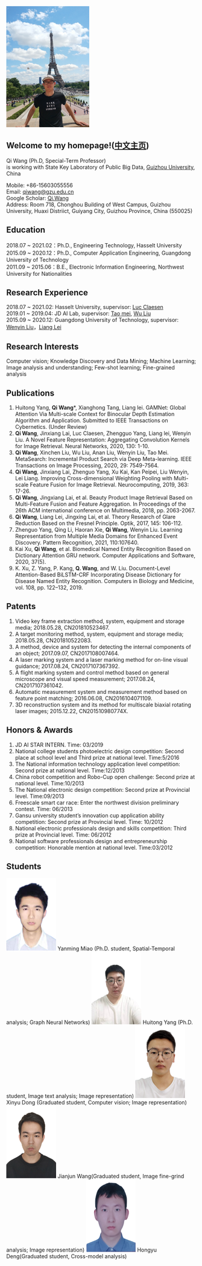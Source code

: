 <img src="me.jpg" width = "220" height = "320">

## Welcome to my homepage!([**中文主页**](Chinese.md))
 Qi Wang (Ph.D, Special-Term Professor)  
 is working with State Key Laboratory of Public Big Data, [Guizhou University](http://www.gzu.edu.cn/en/), China  

Mobile: +86-15603055556  
Email: qiwang@gzu.edu.cn   
Google Scholar: [Qi.Wang](https://scholar.google.com/citations?user=jUcEacsAAAAJ&hl=zh-CN)   
Address: Room 718, Chonghou Building of West Campus, Guizhou University, Huaxi Distriict, Guiyang City, Guizhou Province, China (550025)
				
## Education

2018.07 ~ 2021.02：Ph.D., Engineering Technology, Hasselt University  
2015.09 ~ 2020.12：Ph.D., Computer Application Engineering, Guangdong University of Technology  
2011.09 ~ 2015.06：B.E., Electronic Information Engineering, Northwest University for Nationalities

## Research Experience

2018.07 ~ 2021.02: Hasselt University, supervisor: [Luc Claesen](https://www.uhasselt.be/fiche?voornaam=luc&naam=claesen#fiche)  
2019.01 ~ 2019.04: JD AI Lab, supervisor: [Tao mei](http://taomei.me/), [Wu Liu](http://liuwu.weebly.com/)  
2015.09 ~ 2020.12: Guangdong University of Technology, supervisor: [Wenyin Liu](http://www.wislab.cn/liuwy/cv.htm)，[Liang Lei](https://yzw.gdut.edu.cn/info/1124/4546.htm)


## Research Interests
Computer vision; Knowledge Discovery and Data Mining; Machine Learning; Image analysis and understanding; Few-shot learning; Fine-grained analysis

## Publications
1. Huitong Yang, **Qi Wang***, Xianghong Tang, Liang lei. GAMNet: Global Attention Via Multi-scale Context for Binocular Depth Estimation Algorithm and Application. Submitted to IEEE Transactions on Cybernetics. (Under Review)
2. **Qi Wang**, Jinxiang Lai, Luc Claesen, Zhengguo Yang, Liang lei, Wenyin Liu. A Novel Feature Representation: Aggregating Convolution Kernels for Image Retrieval. Neural Networks, 2020, 130: 1-10. 
3. **Qi Wang**, Xinchen Liu, Wu Liu, Anan Liu, Wenyin Liu, Tao Mei. MetaSearch: Incremental Product Search via Deep Meta-learning. IEEE Transactions on Image Processing, 2020, 29: 7549-7564. 
4. **Qi Wang**, Jinxiang Lai, Zhenguo Yang, Xu Kai, Kan Peipei, Liu Wenyin, Lei Liang. Improving Cross-dimensional Weighting Pooling with Multi-scale Feature Fusion for Image Retrieval. Neurocomputing, 2019, 363: 17-26.
5. **Qi Wang**, Jingxiang Lai, et al. Beauty Product Image Retrieval Based on Multi-Feature Fusion and Feature Aggregation. In Proceedings of the 26th ACM international conference on Multimedia, 2018, pp. 2063-2067. 
6. **Qi Wang**, Liang Lei, Jingxing Lai, et al. Theory Research of Glare Reduction Based on the Fresnel Principle. Optik, 2017, 145: 106-112. 
7. Zhenguo Yang, Qing Li, Haoran Xie, **Qi Wang**, Wenyin Liu. Learning Representation from Multiple Media Domains for Enhanced Event Discovery. Pattern Recognition, 2021, 110:107640. 
8. Kai Xu, **Qi Wang**, et al. Biomedical Named Entity Recognition Based on Dictionary Attention GRU network. Computer Applications and Software, 2020, 37(5). 
9. K. Xu, Z. Yang, P. Kang, **Q. Wang**, and W. Liu. Document-Level Attention-Based BiLSTM-CRF Incorporating Disease Dictionary for Disease Named Entity Recognition. Computers in Biology and Medicine, vol. 108, pp. 122–132, 2019. 

## Patents
1.	Video key frame extraction method, system, equipment and storage media; 2018.05.28, CN201810523467.
2.	A target monitoring method, system, equipment and storage media; 2018.05.28, CN201810522083.
3.	A method, device and system for detecting the internal components of an object; 2017.09.07, CN2017108007464.
4.	A laser marking system and a laser marking method for on-line visual guidance; 2017.08.24, CN2017107367392.
5.	A flight marking system and control method based on general microscope and visual speed measurement; 2017.08.24, CN2017107361042.
6.	Automatic measurement system and measurement method based on feature point matching; 2016.06.08, CN2016104071109.
7.	3D reconstruction system and its method for multiscale biaxial rotating laser images; 2015.12.22, CN201510980774X.


## Honors & Awards

1.	JD AI STAR INTERN. Time: 03/2019
2.	National college students photoelectric design competition: 
	Second place at school level and Third prize at national level. Time:5/2016
3.	The National information technology application level competition:                                                                                               Second prize at national level. Time:12/2013
4.	China robot competition and Robo-Cup open challenge:
	Second prize at national level. Time:10/2013                                                                                
5.	The National electronic design competition:
	Second prize at Provincial level. Time:09/2013
6.	Freescale smart car race:
	Enter the northwest division preliminary contest. Time: 06/2013
7.	Gansu university student’s innovation cup application ability competition:
	Second prize at Provincial level. Time: 10/2012
8.	National electronic professionals design and skills competition:
	Third prize at Provincial level. Time: 06/2012
9.	National software professionals design and entrepreneurship competition:
	Honorable mention at national level. Time:03/2012   

## Students

<img src="miaoyanming.png" width = "132" height = "192">  
Yanming Miao (Ph.D. student, Spatial-Temporal analysis; Graph Neural Networks)

<img src="yanghuitong.png" width = "132" height = "192">  
Huitong Yang (Ph.D. student, Image text analysis; Image representation)


<img src="dongxinyu.png" width = "132" height = "192">  
Xinyu Dong (Graduated student, Computer vision; Image representation)


<img src="wangjianjun.png" width = "132" height = "192">  
Jianjun Wang(Graduated student, Image fine-grind analysis; Image representation)

<img src="denghongyu.png" width = "132" height = "192">  
Hongyu Deng(Graduated student, Cross-model analysis)
